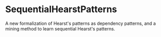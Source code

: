 # SequentialHearstPatterns
A new formalization of Hearst's patterns as dependency patterns, and a mining method to learn sequential Hearst's patterns.
